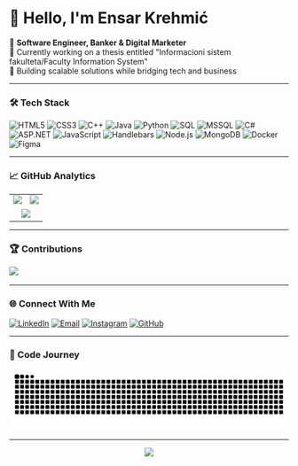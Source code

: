 # 👋 Hello, I'm Ensar Krehmić 

💼 **Software Engineer, Banker & Digital Marketer**  
🌱 Currently working on a thesis entitled "Informacioni sistem fakulteta/Faculty Information System"  
🚀 Building scalable solutions while bridging tech and business  

---

### 🛠️ Tech Stack

![HTML5](https://img.shields.io/badge/HTML5-E34F26?logo=html5&logoColor=white)
![CSS3](https://img.shields.io/badge/CSS3-1572B6?logo=css3&logoColor=white)
![C++](https://img.shields.io/badge/C%2B%2B-00599C?logo=c%2B%2B&logoColor=white)
![Java](https://img.shields.io/badge/Java-007396?logo=java&logoColor=white)
![Python](https://img.shields.io/badge/Python-3776AB?logo=python&logoColor=white)
![SQL](https://img.shields.io/badge/SQL-4479A1?logo=postgresql&logoColor=white)
![MSSQL](https://img.shields.io/badge/MSSQL-CC2927?logo=microsoft-sql-server&logoColor=white)
![C#](https://img.shields.io/badge/C%23-239120?logo=c-sharp&logoColor=white)
![ASP.NET](https://img.shields.io/badge/ASP.NET-512BD4?logo=.net&logoColor=white)
![JavaScript](https://img.shields.io/badge/JavaScript-F7DF1E?logo=javascript&logoColor=black)
![Handlebars](https://img.shields.io/badge/Handlebars-000000?logo=handlebars.js&logoColor=white)
![Node.js](https://img.shields.io/badge/Node.js-339933?logo=node.js&logoColor=white)
![MongoDB](https://img.shields.io/badge/MongoDB-47A248?logo=mongodb&logoColor=white)
![Docker](https://img.shields.io/badge/Docker-2496ED?logo=docker&logoColor=white)
![Figma](https://img.shields.io/badge/Figma-F24E1E?logo=figma&logoColor=white)

---

### 📈 GitHub Analytics

<table align="center">
  <tr>
    <td valign="top">
      <img src="https://github-readme-stats.vercel.app/api?username=EnsarKrehmic&show_icons=true&theme=radical&hide_border=true" />
    </td>
    <td valign="top">
      <img src="https://github-readme-streak-stats.herokuapp.com/?user=EnsarKrehmic&theme=radical&hide_border=true" />
    </td>
  </tr>
  <tr>
    <td colspan="2" align="center">
      <img src="https://github-readme-stats.vercel.app/api/top-langs/?username=EnsarKrehmic&layout=compact&theme=radical&hide_border=true&langs_count=8" />
    </td>
  </tr>
</table>

---

### 🏆 Contributions
![](https://github-contributor-stats.vercel.app/api?username=EnsarKrehmic&limit=5&theme=dark&combine_all_yearly_contributions=true)

---

### 🌐 Connect With Me

[![LinkedIn](https://img.shields.io/badge/LinkedIn-Ensar_Krehmić-0077B5?style=for-the-badge&logo=linkedin)](https://www.linkedin.com/in/ensar-krehmi%C4%87-221254259/)
[![Email](https://img.shields.io/badge/Email-krehmiicjr%40gmail.com-D14836?style=for-the-badge&logo=gmail)](mailto:krehmiicjr@gmail.com)
[![Instagram](https://img.shields.io/badge/Instagram-krehmiicjr-E4405F?style=for-the-badge&logo=instagram)](https://instagram.com/krehmiicjr)
[![GitHub](https://img.shields.io/badge/GitHub-EnsarKrehmic-181717?style=for-the-badge&logo=github)](https://github.com/EnsarKrehmic)

---

### 🐍 Code Journey
<picture>
  <source media="(prefers-color-scheme: dark)"
          srcset="https://raw.githubusercontent.com/EnsarKrehmic/EnsarKrehmic/output/github-snake-dark.svg" />
  <source media="(prefers-color-scheme: light)"
          srcset="https://raw.githubusercontent.com/EnsarKrehmic/EnsarKrehmic/output/github-snake.svg" />
  <img alt="GitHub Contribution Snake"
       src="https://raw.githubusercontent.com/EnsarKrehmic/EnsarKrehmic/output/github-snake.svg" />
</picture>

---

<div align="center">
  <img src="https://komarev.com/ghpvc/?username=EnsarKrehmic&label=Profile+Views&color=dc143c&style=flat" />
</div>